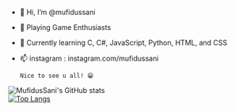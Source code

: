 - 👋 Hi, I’m @mufidussani
- 👀 Playing Game Enthusiasts
- 🌱 Currently learning C, C#, JavaScript, Python, HTML, and CSS 
- 📫 instagram : instagram.com/mufidussani
      
      Nice to see u all! 😁  

![MufidusSani's GitHub stats](https://github-readme-stats.vercel.app/api?username=mufidussani&show_icons=true&theme=tokyonight)  
[![Top Langs](https://github-readme-stats.vercel.app/api/top-langs/?username=mufidussani)](https://github.com/anuraghazra/github-readme-stats)  
<!---
mufidussani/mufidussani is a ✨ special ✨ repository because its `README.md` (this file) appears on your GitHub profile.
You can click the Preview link to take a look at your changes.
--->
